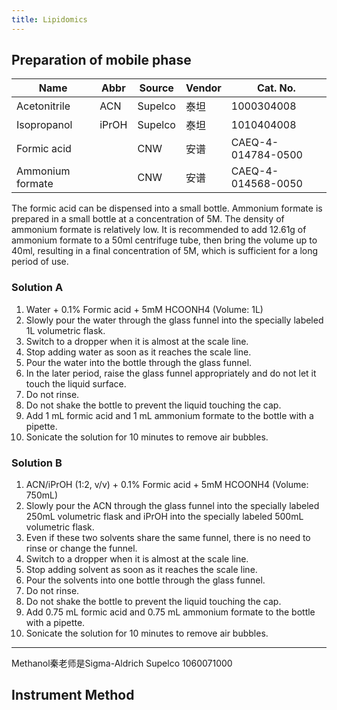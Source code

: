 ```yaml
---
title: Lipidomics
---
```


## Preparation of mobile phase

|Name|Abbr|Source|Vendor|Cat. No.|
|-|-|-|-|-|
|Acetonitrile|ACN|Supelco|泰坦|1000304008|
|Isopropanol|iPrOH|Supelco|泰坦|1010404008|
|Formic acid||CNW|安谱|CAEQ-4-014784-0500|
|Ammonium formate||CNW|安谱|CAEQ-4-014568-0050|

The formic acid can be dispensed into a small bottle.
Ammonium formate is prepared in a small bottle at a concentration of 5M. The density of ammonium formate is relatively low. It is recommended to add 12.61g of ammonium formate to a 50ml centrifuge tube, then bring the volume up to 40ml, resulting in a final concentration of 5M, which is sufficient for a long period of use.

### Solution A

1. Water + 0.1% Formic acid + 5mM HCOONH4 (Volume: 1L)
2. Slowly pour the water through the glass funnel into the specially labeled 1L volumetric flask.
3. Switch to a dropper when it is almost at the scale line.
4. Stop adding water as soon as it reaches the scale line.
5. Pour the water into the bottle through the glass funnel.
6. In the later period, raise the glass funnel appropriately and do not let it touch the liquid surface.
7. Do not rinse.
8. Do not shake the bottle to prevent the liquid touching the cap.
9. Add 1 mL formic acid and 1 mL ammonium formate to the bottle with a pipette.
10. Sonicate the solution for 10 minutes to remove air bubbles.

### Solution B

1. ACN/iPrOH (1:2, v/v) + 0.1% Formic acid + 5mM HCOONH4 (Volume: 750mL)
2. Slowly pour the ACN through the glass funnel into the specially labeled 250mL volumetric flask and iPrOH into the specially labeled 500mL volumetric flask.
3. Even if these two solvents share the same funnel, there is no need to rinse or change the funnel.
4. Switch to a dropper when it is almost at the scale line.
5. Stop adding solvent as soon as it reaches the scale line.
6. Pour the solvents into one bottle through the glass funnel.
7. Do not rinse.
8. Do not shake the bottle to prevent the liquid touching the cap.
9. Add 0.75 mL formic acid and 0.75 mL ammonium formate to the bottle with a pipette.
10. Sonicate the solution for 10 minutes to remove air bubbles.

---
Methanol秦老师是Sigma-Aldrich Supelco 1060071000

## Instrument Method